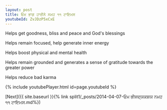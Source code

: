 ```yaml
---
layout: post
title: ਓਮ ਭਾਗ ਹਾਰੀਨੇ ਨਮਹ ੧੧ ਟਾਇਮਸ
youtubeId: ZvJDzP5xCxE
---
```

 
 
Helps get goodness, bliss and peace and God's blessings
 
Helps remain focused, help generate inner energy 
 
Helps boost physical and mental health 
 
Helps remain grounded and generates a sense of gratitude towards the greater power 
 
Helps reduce bad karma
 
 
 
 


{% include youtubePlayer.html id=page.youtubeId %}
 
[Next]({{ site.baseurl }}{% link  split1/_posts/2014-04-07-ਓਮ ਭੀਜਦ੍ਯਕਸ਼ਯ ਨਮਹ ੧੧ ਟਾਇਮਸ.md%})
 

